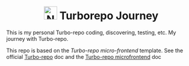 <h1 align="center"><a href="http://nestjs.com/" target="blank"><img src="https://turbo.build/images/docs/repo/repo-hero-logo-dark.svg" width="35" alt="Nest Logo" /></a> Turborepo Journey</h1>

This is my personal Turbo-repo coding, discovering, testing, etc. My journey with Turbo-repo.

This repo is based on the *Turbo-repo micro-frontend* template.
See the official [Turbo-repo](https://turbo.build/repo/docs) doc and the [Turbo-repo microfrontend](https://vercel.com/templates/next.js/microfrontends) doc
